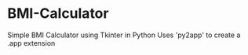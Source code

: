 # BMI-Calculator
Simple BMI Calculator using Tkinter in Python
Uses 'py2app' to create a .app extension
